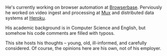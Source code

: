 He's currently working on browser automation at [Browserbase](https://browserbase.com). Perviously he worked on video ingest and processing at [Mux](https://mux.com) and distributed data systems at [Heroku](https://heroku.com).

His academic background is in Computer Science and English, but somehow his code comments are filled with typoss.

This site hosts his thoughts – young, old, ill-informed, and carefully considered. Of course, the opinions here are his own, not of his employer.
